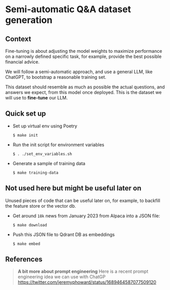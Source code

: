 # Semi-automatic Q&A dataset generation

## Context

Fine-tuning is about adjusting the model weights to maximize performance on a narrowly defined specific task, for example, provide the best possible financial advice.

We will follow a semi-automatic approach, and use a general LLM, like ChatGPT, to bootstrap a reasonable training set.

This dataset should resemble as much as possible the actual questions, and answers we expect, from this model once deployed. This is the dataset we will use to **fine-tune** our LLM.


## Quick set up

* Set up virtual env using Poetry
    ```
    $ make init
    ```

* Run the init script for environment variables
    ```
    $ . ./set_env_variables.sh
    ```

* Generate a sample of training data
    ```
    $ make training-data
    ```

## Not used here but might be useful later on

Unused pieces of code that can be useful later on, for example, to backfill the feature store
or the vector db.

* Get around `18k` news from January 2023 from Alpaca into a JSON file:
    ```
    $ make download
    ```

* Push this JSON file to Qdrant DB as embeddings
    ```
    $ make embed
    ```

## References
> **A bit more about prompt engineering**
> Here is a recent prompt engineering idea we can use with ChatGP
> https://twitter.com/jeremyphoward/status/1689464587077509120
